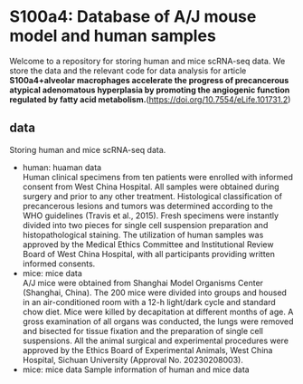 # S100a4: Database of A/J mouse model and human samples
Welcome to a repository for storing human and mice scRNA-seq data. We store the data and the relevant code for data analysis for article **S100a4+alveolar macrophages accelerate the progress of precancerous atypical adenomatous hyperplasia by promoting the angiogenic function regulated by fatty acid metabolism.**(https://doi.org/10.7554/eLife.101731.2)

## data
Storing human and mice scRNA-seq data.
- human: huaman data  
  Human clinical specimens from ten patients were enrolled with informed consent from West China Hospital. All samples were obtained during surgery and prior to any other treatment. Histological classification of precancerous lesions and tumors was determined according to the WHO guidelines (Travis et al., 2015). Fresh specimens were instantly divided into two pieces for single cell suspension preparation and histopathological staining. The utilization of human samples was approved by the Medical Ethics Committee and Institutional Review Board of West China Hospital, with all participants providing written informed consents.
- mice: mice data  
  A/J mice were obtained from Shanghai Model Organisms Center (Shanghai, China). The 200 mice were divided into groups and housed in an air-conditioned room with a 12-h light/dark cycle and standard chow diet. Mice were killed by decapitation at different months of age. A gross examination of all organs was conducted, the lungs were removed and bisected for tissue fixation and the preparation of single cell suspensions. All the animal surgical and experimental procedures were approved by the Ethics Board of Experimental Animals, West China Hospital, Sichuan University (Approval No. 20230208003).
- mice: mice data
  Sample information of human and mice data
